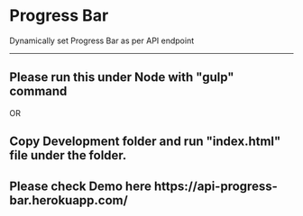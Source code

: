 # Progress Bar
Dynamically set Progress Bar as per API endpoint

-----------------------
<h2>
Please run this under Node with "gulp" command  
</h2>

OR

<h2>
Copy Development folder and run "index.html" file under the folder. 
</h2>

<h2>
  Please check Demo here  https://api-progress-bar.herokuapp.com/
</h2>


